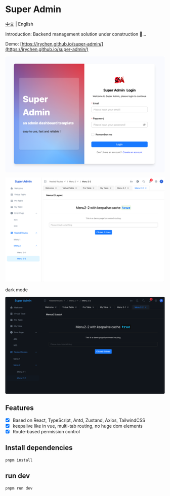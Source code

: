 # Super Admin

[中文](./README.zh_CN.md) | English

Introduction: Backend management solution under construction 🔨...

Demo: [https://irychen.github.io/super-admin/](https://irychen.github.io/super-admin/)

![demo](./images/admin_login.png)

![demo](./images/admin_nested.png)

dark mode

![demo](./images/admin_nested_dark.png)

## Features

-   [x] Based on React, TypeScript, Antd, Zustand, Axios, TailwindCSS
-   [x] keepalive like in vue,  multi-tab routing, no huge dom elements
-   [x] Route-based permission control

## Install dependencies

```bash
pnpm install
```

## run dev

```bash
pnpm run dev
```

